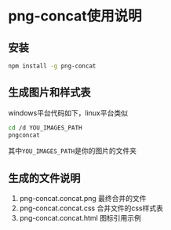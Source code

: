 # png-concat使用说明

## 安装

```sh
npm install -g png-concat
```

## 生成图片和样式表
windows平台代码如下，linux平台类似
```sh
cd /d YOU_IMAGES_PATH
pngconcat
```
其中`YOU_IMAGES_PATH`是你的图片的文件夹

## 生成的文件说明

1. png-concat.concat.png 最终合并的文件
2. png-concat.concat.css 合并文件的css样式表
3. png-concat.concat.html 图标引用示例